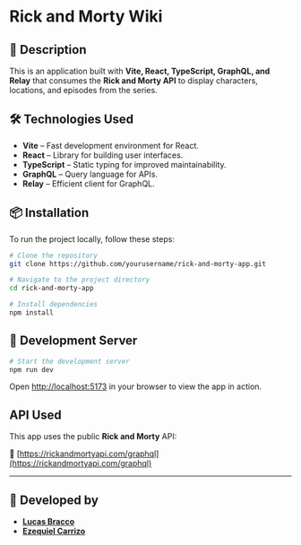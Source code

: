 # Rick and Morty Wiki

## 🚀 Description

This is an application built with **Vite, React, TypeScript, GraphQL, and Relay** that consumes the **Rick and Morty API** to display characters, locations, and episodes from the series.

## 🛠 Technologies Used

- **Vite** – Fast development environment for React.
- **React** – Library for building user interfaces.
- **TypeScript** – Static typing for improved maintainability.
- **GraphQL** – Query language for APIs.
- **Relay** – Efficient client for GraphQL.

## 📦 Installation

To run the project locally, follow these steps:

```bash
# Clone the repository
git clone https://github.com/yourusername/rick-and-morty-app.git

# Navigate to the project directory
cd rick-and-morty-app

# Install dependencies
npm install
```

## 🚀 Development Server

```bash
# Start the development server
npm run dev
```

Open [http://localhost:5173](http://localhost:5173) in your browser to view the app in action.

## API Used

This app uses the public **Rick and Morty** API:

🔗 [https://rickandmortyapi.com/graphql](https://rickandmortyapi.com/graphql)

---

## 🚀 **Developed by**

- [**Lucas Bracco**](https://github.com/luccas13)
- [**Ezequiel Carrizo**](https://github.com/Ezequiel-CE)

